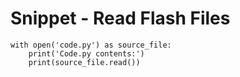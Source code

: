 # Snippet - Read Flash Files

```
with open('code.py') as source_file:
    print('Code.py contents:')
    print(source_file.read())
```